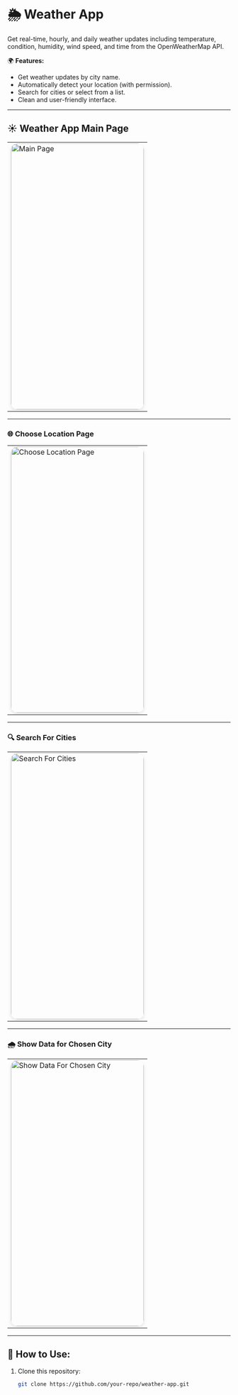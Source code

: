 # 🌦️ Weather App

Get real-time, hourly, and daily weather updates including temperature, condition, humidity, wind speed, and time from the OpenWeatherMap API. 

🌍 **Features:**
- Get weather updates by city name.
- Automatically detect your location (with permission).
- Search for cities or select from a list.
- Clean and user-friendly interface.

---

## ☀️ Weather App Main Page

<div align="center">
  <table>
    <tr>
      <td>
        <img src="https://github.com/user-attachments/assets/74d56892-a23e-4dd9-a41b-91f45397b3ee" alt="Main Page" width="300" height="600" style="border-radius: 15px; box-shadow: 0 4px 8px rgba(0,0,0,0.1);">
      </td>
    </tr>
  </table>
</div>

---

### 🌐 Choose Location Page

<div align="center">
  <table>
    <tr>
      <td>
        <img src="https://github.com/user-attachments/assets/264fde98-7748-4c17-9285-b867676554fb" alt="Choose Location Page" width="300" height="600" style="border-radius: 15px; box-shadow: 0 4px 8px rgba(0,0,0,0.1);">
      </td>
    </tr>
  </table>
</div>

---

### 🔍 Search For Cities

<div align="center">
  <table>
    <tr>
      <td>
        <img src="https://github.com/user-attachments/assets/09e56ae8-7b5f-4acc-bb25-109d907b1598" alt="Search For Cities" width="300" height="600" style="border-radius: 15px; box-shadow: 0 4px 8px rgba(0,0,0,0.1);">
      </td>
    </tr>
  </table>
</div>

---

### 🌧️ Show Data for Chosen City

<div align="center">
  <table>
    <tr>
      <td>
        <img src="https://github.com/user-attachments/assets/200809ab-ca3e-48e0-a9ea-c1bb811ef361" alt="Show Data For Chosen City" width="300" height="600" style="border-radius: 15px; box-shadow: 0 4px 8px rgba(0,0,0,0.1);">
      </td>
    </tr>
  </table>
</div>

---

## 📲 How to Use:
1. Clone this repository:  
   ```bash
   git clone https://github.com/your-repo/weather-app.git
